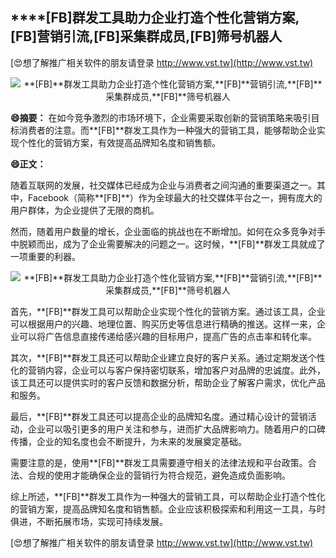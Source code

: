 ## ****[FB]**群发工具助力企业打造个性化营销方案,**[FB]**营销引流,**[FB]**采集群成员,**[FB]**筛号机器人**

[😍想了解推广相关软件的朋友请登录 http://www.vst.tw](http://www.vst.tw)

 <center><img src="https://vst.tw/MP4/tuiguang/png/6.png" alt="**[FB]**群发工具助力企业打造个性化营销方案,**[FB]**营销引流,**[FB]**采集群成员,**[FB]**筛号机器人"></center>

**😄摘要：**
在如今竞争激烈的市场环境下，企业需要采取创新的营销策略来吸引目标消费者的注意。而**[FB]**群发工具作为一种强大的营销工具，能够帮助企业实现个性化的营销方案，有效提高品牌知名度和销售额。

**😄正文：**

随着互联网的发展，社交媒体已经成为企业与消费者之间沟通的重要渠道之一。其中，Facebook（简称**[FB]**）作为全球最大的社交媒体平台之一，拥有庞大的用户群体，为企业提供了无限的商机。

然而，随着用户数量的增长，企业面临的挑战也在不断增加。如何在众多竞争对手中脱颖而出，成为了企业需要解决的问题之一。这时候，**[FB]**群发工具就成了一项重要的利器。

 <center><img src="https://vst.tw/MP4/tuiguang/png/0.png" alt="**[FB]**群发工具助力企业打造个性化营销方案,**[FB]**营销引流,**[FB]**采集群成员,**[FB]**筛号机器人"></center>

首先，**[FB]**群发工具可以帮助企业实现个性化的营销方案。通过该工具，企业可以根据用户的兴趣、地理位置、购买历史等信息进行精确的推送。这样一来，企业可以将广告信息直接传递给感兴趣的目标用户，提高广告的点击率和转化率。

其次，**[FB]**群发工具还可以帮助企业建立良好的客户关系。通过定期发送个性化的营销内容，企业可以与客户保持密切联系，增加客户对品牌的忠诚度。此外，该工具还可以提供实时的客户反馈和数据分析，帮助企业了解客户需求，优化产品和服务。

最后，**[FB]**群发工具还可以提高企业的品牌知名度。通过精心设计的营销活动，企业可以吸引更多的用户关注和参与，进而扩大品牌影响力。随着用户的口碑传播，企业的知名度也会不断提升，为未来的发展奠定基础。

需要注意的是，使用**[FB]**群发工具需要遵守相关的法律法规和平台政策。合法、合规的使用才能确保企业的营销行为符合规范，避免造成负面影响。

综上所述，**[FB]**群发工具作为一种强大的营销工具，可以帮助企业打造个性化的营销方案，提高品牌知名度和销售额。企业应该积极探索和利用这一工具，与时俱进，不断拓展市场，实现可持续发展。

[😍想了解推广相关软件的朋友请登录 http://www.vst.tw](http://www.vst.tw)



